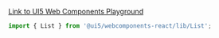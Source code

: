 [Link to UI5 Web Components Playground](https://sap.github.io/ui5-webcomponents/playground/components/List)

```jsx
import { List } from '@ui5/webcomponents-react/lib/List';
```
